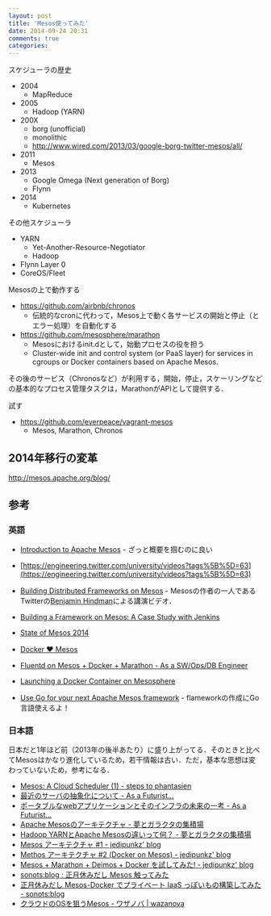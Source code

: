 ```yaml
---
layout: post
title: 'Mesos使ってみた'
date: 2014-09-24 20:31
comments: true
categories: 
---
```


スケジューラの歴史

- 2004
    - MapReduce
- 2005
    - Hadoop (YARN)
- 200X
    - borg (unofficial)
    - monolithic
    - http://www.wired.com/2013/03/google-borg-twitter-mesos/all/    
- 2011
    - Mesos
- 2013
    - Google Omega (Next generation of Borg)
    - Flynn
- 2014
    - Kubernetes
    
その他スケジューラ

- YARN
    - Yet-Another-Resource-Negotiator
    - Hadoop
- Flynn Layer 0
- CoreOS/Fleet


Mesosの上で動作する

- https://github.com/airbnb/chronos
    - 伝統的なcronに代わって，Mesos上で動く各サービスの開始と停止（とエラー処理）を自動化する
- https://github.com/mesosphere/marathon
    - Mesosにおけるinit.dとして，始動プロセスの役を担う
    - Cluster-wide init and control system (or PaaS layer) for services in cgroups or Docker containers based on Apache Mesos.

その後のサービス（Chronosなど）が利用する，開始，停止，スケーリングなどの基本的なプロセス管理タスクは，MarathonがAPIとして提供する．


試す

- https://github.com/everpeace/vagrant-mesos
    - Mesos, Marathon, Chronos

## 2014年移行の変革

http://mesos.apache.org/blog/

## 参考

### 英語

- [Introduction to Apache Mesos](http://www.slideshare.net/tomasbart/introduction-to-apache-mesos) - ざっと概要を掴むのに良い

- [https://engineering.twitter.com/university/videos?tags%5B%5D=63](https://engineering.twitter.com/university/videos?tags%5B%5D=63)
- [Building Distributed Frameworks on Mesos](https://www.youtube.com/watch?v=n5GT7OFSh58) - Mesosの作者の一人であるTwitterの[Benjamin Hindman](https://twitter.com/benh)による講演ビデオ．
- [Building a Framework on Mesos: A Case Study with Jenkins](https://engineering.twitter.com/university/videos/building-a-framework-on-mesos-a-case-study-with-jenkins)
- [State of Mesos 2014](https://engineering.twitter.com/university/videos/state-of-mesos-2014)
- [Docker ♥ Mesos](https://engineering.twitter.com/university/videos/docker-mesos)　
- [Fluentd on Mesos + Docker + Marathon - As a SW/Ops/DB Engineer](http://tech.riywo.com/blog/2013/12/20/fluentd-on-mesos-plus-docker-plus-marathon/)
- [Launching a Docker Container on Mesosphere](https://mesosphere.io/learn/launch-docker-container-on-mesosphere/)
- [Use Go for your next Apache Mesos framework](http://mesosphere.io/2013/12/13/mesos-go/) - flameworkの作成にGo言語使えるよ！

### 日本語

日本だと1年ほど前（2013年の後半あたり）に盛り上がってる．そのときと比べてMesosはかなり進化しているため，若干情報は古い．ただ，基本な思想は変わっていないため，参考になる．

- [Mesos: A Cloud Scheduler (1) - steps to phantasien](http://steps.dodgson.org/b/2013/03/10/mesos-a-cloud-scheduler/)
- [最近のサーバの抽象化について - As a Futurist...](http://blog.riywo.com/2013/08/06/174100)
- [ポータブルなwebアプリケーションとそのインフラの未来の一考 - As a Futurist...](http://blog.riywo.com/2013/12/04/134305)
- [Apache Mesosのアーキテクチャ - 夢とガラクタの集積場](http://d.hatena.ne.jp/kimutansk/20131012/1381570285)
- [Hadoop YARNとApache Mesosの違いって何？ - 夢とガラクタの集積場](http://d.hatena.ne.jp/kimutansk/20131104/1383496192)
- [Mesos アーキテクチャ #1 - jedipunkz' blog](http://jedipunkz.github.io/blog/2013/09/28/mesos-architecture-number-1/)
- [Methos アーキテクチャ #2 (Docker on Mesos) - jedipunkz' blog](http://jedipunkz.github.io/blog/2013/10/01/methos-architecture-number-2-docker-on-mesos/)
- [Mesos + Marathon + Deimos + Docker を試してみた! - jedipunkz' blog](http://jedipunkz.github.io/blog/2014/06/13/mesos-marathon-deimos-docker/)
- [sonots:blog : 正月休みだし Mesos 触ってみた](http://blog.livedoor.jp/sonots/archives/35421955.html)
- [正月休みだし Mesos-Docker でプライベート IaaS っぽいもの構築してみた - sonots:blog](http://blog.livedoor.jp/sonots/archives/35451869.html)
- [クラウドのOSを狙うMesos - ワザノバ | wazanova](http://wazanova.jp/items/1522)
